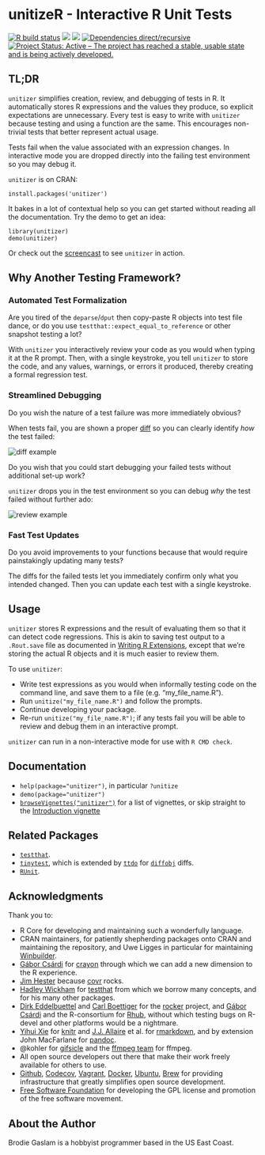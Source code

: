 <!-- README.md is generated from README.Rmd. Please edit that file 

# render('README.Rmd', output_format=html_vignette(css='vignettes/styles.css'))
rmarkdown::render('README.Rmd', output_format=rmarkdown::md_document())

-->

# unitizeR - Interactive R Unit Tests

[![R build
status](https://github.com/brodieG/unitizer/workflows/R-CMD-check/badge.svg)](https://github.com/brodieG/unitizer/actions)
[![](https://codecov.io/github/brodieG/unitizer/coverage.svg?branch=rc)](https://app.codecov.io/gh/brodieG/unitizer?branch=rc)
[![](http://www.r-pkg.org/badges/version/unitizer)](https://cran.r-project.org/package=unitizer)
[![Dependencies
direct/recursive](https://tinyverse.netlify.app/badge/unitizer)](https://tinyverse.netlify.app/)
[![Project Status: Active – The project has reached a stable, usable
state and is being actively
developed.](https://www.repostatus.org/badges/latest/active.svg)](https://www.repostatus.org/#active)

## TL;DR

`unitizer` simplifies creation, review, and debugging of tests in R. It
automatically stores R expressions and the values they produce, so
explicit expectations are unnecessary. Every test is easy to write with
`unitizer` because testing and using a function are the same. This
encourages non-trivial tests that better represent actual usage.

Tests fail when the value associated with an expression changes. In
interactive mode you are dropped directly into the failing test
environment so you may debug it.

`unitizer` is on CRAN:

    install.packages('unitizer')

It bakes in a lot of contextual help so you can get started without
reading all the documentation. Try the demo to get an idea:

    library(unitizer)
    demo(unitizer)

Or check out the
[screencast](http://htmlpreview.github.io/?https://github.com/brodieG/unitizer/blob/rc/extra/gifshow.html)
to see `unitizer` in action.

## Why Another Testing Framework?

### Automated Test Formalization

Are you tired of the `deparse`/`dput` then copy-paste R objects into
test file dance, or do you use `testthat::expect_equal_to_reference` or
other snapshot testing a lot?

With `unitizer` you interactively review your code as you would when
typing it at the R prompt. Then, with a single keystroke, you tell
`unitizer` to store the code, and any values, warnings, or errors it
produced, thereby creating a formal regression test.

### Streamlined Debugging

Do you wish the nature of a test failure was more immediately obvious?

When tests fail, you are shown a proper
[diff](https://github.com/brodieG/diffobj) so you can clearly identify
*how* the test failed:

![diff
example](https://github.com/brodieG/unitizer/raw/rc/extra/gif/review1.png)

Do you wish that you could start debugging your failed tests without
additional set-up work?

`unitizer` drops you in the test environment so you can debug *why* the
test failed without further ado:

![review
example](https://github.com/brodieG/unitizer/raw/rc/extra/gif/review2.png)

### Fast Test Updates

Do you avoid improvements to your functions because that would require
painstakingly updating many tests?

The diffs for the failed tests let you immediately confirm only what you
intended changed. Then you can update each test with a single keystroke.

## Usage

`unitizer` stores R expressions and the result of evaluating them so
that it can detect code regressions. This is akin to saving test output
to a `.Rout.save` file as documented in [Writing R
Extensions](https://cran.r-project.org/doc/manuals/r-release/R-exts.html#Package-subdirectories),
except that we’re storing the actual R objects and it is much easier to
review them.

To use `unitizer`:

-   Write test expressions as you would when informally testing code on
    the command line, and save them to a file (e.g. “my\_file\_name.R”).
-   Run `unitize("my_file_name.R")` and follow the prompts.
-   Continue developing your package.
-   Re-run `unitize("my_file_name.R")`; if any tests fail you will be
    able to review and debug them in an interactive prompt.

`unitizer` can run in a non-interactive mode for use with `R CMD check`.

## Documentation

-   `help(package="unitizer")`, in particular `?unitize`
-   `demo(package="unitizer")`
-   [`browseVignettes("unitizer")`](https://cran.r-project.org/package=unitizer/vignettes/u0_unitizer_index.html)
    for a list of vignettes, or skip straight to the [Introduction
    vignette](https://cran.r-project.org/package=unitizer/vignettes/u1_intro.html)

## Related Packages

-   [`testthat`](https://cran.r-project.org/package=testthat).
-   [`tinytest`](https://cran.r-project.org/package=tinytest), which is
    extended by [`ttdo`](https://cran.r-project.org/package=ttdo) for
    [`diffobj`](https://cran.r-project.org/package=diffobj) diffs.
-   [`RUnit`](https://cran.r-project.org/package=RUnit).

## Acknowledgments

Thank you to:

-   R Core for developing and maintaining such a wonderfully language.
-   CRAN maintainers, for patiently shepherding packages onto CRAN and
    maintaining the repository, and Uwe Ligges in particular for
    maintaining [Winbuilder](https://win-builder.r-project.org/).
-   [Gábor Csárdi](https://github.com/gaborcsardi) for
    [crayon](https://cran.r-project.org/package=crayon) through which we
    can add a new dimension to the R experience.
-   [Jim Hester](https://github.com/jimhester) because
    [covr](https://cran.r-project.org/package=covr) rocks.
-   [Hadley Wickham](https://github.com/hadley) for
    [testthat](https://cran.r-project.org/package=testthat) from which
    we borrow many concepts, and for his many other packages.
-   [Dirk Eddelbuettel](https://github.com/eddelbuettel) and [Carl
    Boettiger](https://github.com/cboettig) for the
    [rocker](https://github.com/rocker-org/rocker) project, and [Gábor
    Csárdi](https://github.com/gaborcsardi) and the R-consortium for
    [Rhub](https://github.com/r-hub/rhub), without which testing bugs on
    R-devel and other platforms would be a nightmare.
-   [Yihui Xie](https://github.com/yihui) for
    [knitr](https://cran.r-project.org/package=knitr) and [J.J.
    Allaire](https://github.com/jjallaire) et al. for
    [rmarkdown](https://cran.r-project.org/package=rmarkdown), and by
    extension John MacFarlane for [pandoc](https://pandoc.org/).
-   @kohler for [gifsicle](https://github.com/kohler/gifsicle) and the
    [ffmpeg team](http://ffmpeg.org/about.html) for ffmpeg.
-   All open source developers out there that make their work freely
    available for others to use.
-   [Github](https://github.com/), [Codecov](https://about.codecov.io/),
    [Vagrant](https://www.vagrantup.com/),
    [Docker](https://www.docker.com/), [Ubuntu](https://ubuntu.com/),
    [Brew](https://brew.sh/) for providing infrastructure that greatly
    simplifies open source development.
-   [Free Software Foundation](https://www.fsf.org/) for developing the
    GPL license and promotion of the free software movement.

## About the Author

Brodie Gaslam is a hobbyist programmer based in the US East Coast.
